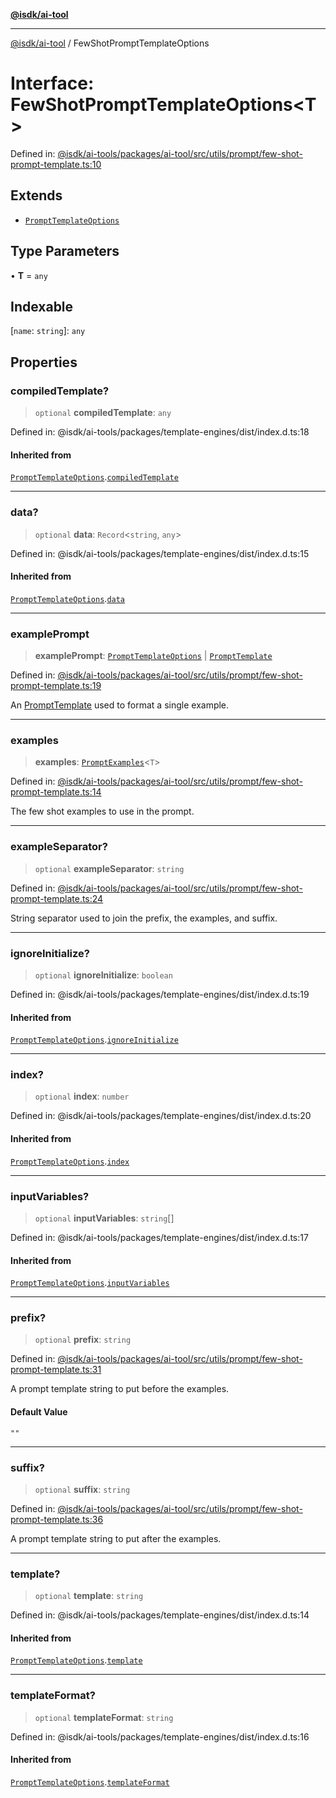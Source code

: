 [**@isdk/ai-tool**](../README.md)

***

[@isdk/ai-tool](../globals.md) / FewShotPromptTemplateOptions

# Interface: FewShotPromptTemplateOptions\<T\>

Defined in: [@isdk/ai-tools/packages/ai-tool/src/utils/prompt/few-shot-prompt-template.ts:10](https://github.com/isdk/ai-tool.js/blob/4ebf370aaec9c78535cb40ffc19656d7bddcb145/src/utils/prompt/few-shot-prompt-template.ts#L10)

## Extends

- [`PromptTemplateOptions`](PromptTemplateOptions.md)

## Type Parameters

• **T** = `any`

## Indexable

\[`name`: `string`\]: `any`

## Properties

### compiledTemplate?

> `optional` **compiledTemplate**: `any`

Defined in: @isdk/ai-tools/packages/template-engines/dist/index.d.ts:18

#### Inherited from

[`PromptTemplateOptions`](PromptTemplateOptions.md).[`compiledTemplate`](PromptTemplateOptions.md#compiledtemplate)

***

### data?

> `optional` **data**: `Record`\<`string`, `any`\>

Defined in: @isdk/ai-tools/packages/template-engines/dist/index.d.ts:15

#### Inherited from

[`PromptTemplateOptions`](PromptTemplateOptions.md).[`data`](PromptTemplateOptions.md#data)

***

### examplePrompt

> **examplePrompt**: [`PromptTemplateOptions`](PromptTemplateOptions.md) \| [`PromptTemplate`](../classes/PromptTemplate.md)

Defined in: [@isdk/ai-tools/packages/ai-tool/src/utils/prompt/few-shot-prompt-template.ts:19](https://github.com/isdk/ai-tool.js/blob/4ebf370aaec9c78535cb40ffc19656d7bddcb145/src/utils/prompt/few-shot-prompt-template.ts#L19)

An [PromptTemplate](../classes/PromptTemplate.md) used to format a single example.

***

### examples

> **examples**: [`PromptExamples`](../type-aliases/PromptExamples.md)\<`T`\>

Defined in: [@isdk/ai-tools/packages/ai-tool/src/utils/prompt/few-shot-prompt-template.ts:14](https://github.com/isdk/ai-tool.js/blob/4ebf370aaec9c78535cb40ffc19656d7bddcb145/src/utils/prompt/few-shot-prompt-template.ts#L14)

The few shot examples to use in the prompt.

***

### exampleSeparator?

> `optional` **exampleSeparator**: `string`

Defined in: [@isdk/ai-tools/packages/ai-tool/src/utils/prompt/few-shot-prompt-template.ts:24](https://github.com/isdk/ai-tool.js/blob/4ebf370aaec9c78535cb40ffc19656d7bddcb145/src/utils/prompt/few-shot-prompt-template.ts#L24)

String separator used to join the prefix, the examples, and suffix.

***

### ignoreInitialize?

> `optional` **ignoreInitialize**: `boolean`

Defined in: @isdk/ai-tools/packages/template-engines/dist/index.d.ts:19

#### Inherited from

[`PromptTemplateOptions`](PromptTemplateOptions.md).[`ignoreInitialize`](PromptTemplateOptions.md#ignoreinitialize)

***

### index?

> `optional` **index**: `number`

Defined in: @isdk/ai-tools/packages/template-engines/dist/index.d.ts:20

#### Inherited from

[`PromptTemplateOptions`](PromptTemplateOptions.md).[`index`](PromptTemplateOptions.md#index)

***

### inputVariables?

> `optional` **inputVariables**: `string`[]

Defined in: @isdk/ai-tools/packages/template-engines/dist/index.d.ts:17

#### Inherited from

[`PromptTemplateOptions`](PromptTemplateOptions.md).[`inputVariables`](PromptTemplateOptions.md#inputvariables)

***

### prefix?

> `optional` **prefix**: `string`

Defined in: [@isdk/ai-tools/packages/ai-tool/src/utils/prompt/few-shot-prompt-template.ts:31](https://github.com/isdk/ai-tool.js/blob/4ebf370aaec9c78535cb40ffc19656d7bddcb145/src/utils/prompt/few-shot-prompt-template.ts#L31)

A prompt template string to put before the examples.

#### Default Value

`""`

***

### suffix?

> `optional` **suffix**: `string`

Defined in: [@isdk/ai-tools/packages/ai-tool/src/utils/prompt/few-shot-prompt-template.ts:36](https://github.com/isdk/ai-tool.js/blob/4ebf370aaec9c78535cb40ffc19656d7bddcb145/src/utils/prompt/few-shot-prompt-template.ts#L36)

A prompt template string to put after the examples.

***

### template?

> `optional` **template**: `string`

Defined in: @isdk/ai-tools/packages/template-engines/dist/index.d.ts:14

#### Inherited from

[`PromptTemplateOptions`](PromptTemplateOptions.md).[`template`](PromptTemplateOptions.md#template)

***

### templateFormat?

> `optional` **templateFormat**: `string`

Defined in: @isdk/ai-tools/packages/template-engines/dist/index.d.ts:16

#### Inherited from

[`PromptTemplateOptions`](PromptTemplateOptions.md).[`templateFormat`](PromptTemplateOptions.md#templateformat)
